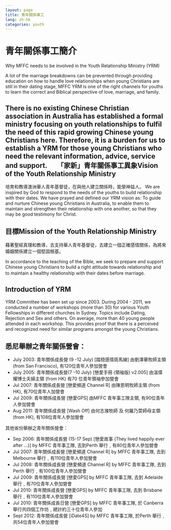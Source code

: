 ```yaml
---
layout: page
title: 青年關係事工
lang: zh-hk
categories: youth
---
```


青年關係事工簡介 
================

Why MFFC needs to be involved in the Youth Relationship Ministry (YRM)

A lot of the marriage breakdowns can be prevented through providing
education on how to handle love relationships when young Christians are
still in their dating stage, MFFC YRM is one of the right channels for
youths to learn the correct and Biblical perspective of love, marriage,
and family.

There is no existing Chinese Christian association in Australia has
established a formal ministry focusing on youth relationships to fulfil
the need of this rapid growing Chinese young Christians here. Therefore,
it is a burden for us to establish a YRM for those young Christians who
need the relevant information, advice, service and support.
　
「家新」青年關係事工異象Vision of the Youth Relationship Ministry
-----------------------------------------------------------------
培育和教導澳洲華人青年基督徒，在與他人建立關係時，能榮神益人。
We are inspired by God to respond to the needs of the youths to build
relationship with their dates. We have prayed and defined our YRM vision
as: To guide and nurture Chinese young Christians in Australia, to
enable them to maintain and strengthen their relationship with one
another, so that they may be good testimony for Christ. 

目標Mission of the Youth Relationship Ministry
----------------------------------------------
藉著聖經真理和教導，去支持華人青年基督徒，去建立一個正確感情關係，為將來婚姻關係建立一個堅固根基。

In accordance to the teaching of the Bible, we seek to prepare and
support Chinese young Christians to build a right attitude towards
relationship and to maintain a healthy relationship with their dates
before marriage. 
　

Introduction of YRM
-------------------
YRM Committee has been set up since 2003. During 2004 - 2011, we
conducted a number of workshops (more than 30) for various Youth
Fellowships in different churches in Sydney. Topics include Dating,
Rejection and Sex and others. On average, more than 40 young people
attended in each workshop. This provides proof that there is a perceived
and recognized need for similar programs amongst the young Christians.

悉尼舉辦之青年關係營會：
-----------------------
* July 2003: 青年關係成長營 (9 -12 July) [踏穏感情斑馬線]
  由劉澤華牧師主領 (from San Francisco), 有120位青年人參加營會
* July 2005: 青年關係成長營(7 -10 July) [戀愛手冊 (領袖版) v2.005]
  由溫偉耀博士夫婦主領 (from HK) 有70 位青年領袖參加營會
* Jul 2007: 青年關係成長營 [戀愛頻道 Channel R] 由陳恩明牧師主領 (from
  HK), 有70位青年人加營會
* Jul 2009: 青年關係成長營 [戀愛GPS] 由MFFC 青年事工隊主領,
  有90位青年人參加營會
* Aug 2011: 青年關係成長營 [Wash Off] 由何志滌牧師 及 何羅乃萱師母主領
  (from HK), 有108位青年人參加營會
　

其他省份舉辦之青年關係營會：

* Sep 2006: 青年關係成長營 (15-17 Sep) [戀愛故事 (They lived happily
  ever after ...)] by MFFC 青年事工隊, 去到Perth
舉行﹐有80位青年人參加營會
* Jul 2007: 青年關係成長營 [戀愛頻道 Channel R] by MFFC 青年事工隊, 去到
  Melbourne 舉行﹐有110位青年人參加營會
* Jul 2008: 青年關係成長營 [戀愛頻道 Channel R] by MFFC 青年事工隊, 去到
  Perth 舉行﹐有100位青年人參加營會
* Jul 2009: 青年關係成長營 [戀愛GPS] by MFFC 青年事工隊, 去到 Adelaide
  舉行﹐有70位青年人參加營會
* Jul 2010: 青年關係成長營 [戀愛GPS] by MFFC 青年事工隊, 去到 Brisbane
  舉行﹐有110位青年人參加營會
* Jul 2010: 青年關係成長日營 [戀愛GPS] by MFFC 青年事工隊, 於 Canberra
  舉行共四個工作坊﹐總計約三十位青年人參加
* Sept 2012: 青年關係成長營 [iDate4S] by MFFC 青年事工隊, 於Perth
  舉行﹐共54位青年人參加營會

　
